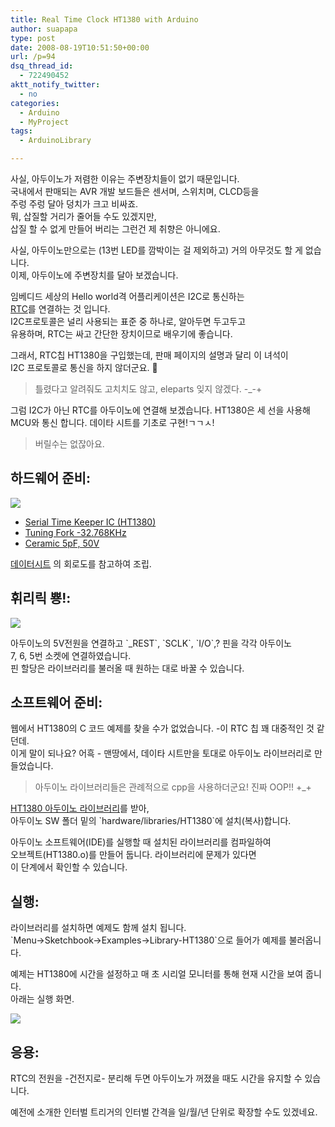 ```yaml
---
title: Real Time Clock HT1380 with Arduino
author: suapapa
type: post
date: 2008-08-19T10:51:50+00:00
url: /p=94
dsq_thread_id:
  - 722490452
aktt_notify_twitter:
  - no
categories:
  - Arduino
  - MyProject
tags:
  - ArduinoLibrary

---
```

사실, 아두이노가 저렴한 이유는 주변장치들이 없기 때문입니다.  
국내에서 판매되는 AVR 개발 보드들은 센서며, 스위치며, CLCD등을  
주렁 주렁 달아 덩치가 크고 비싸죠.  
뭐, 삽질할 거리가 줄어들 수도 있겠지만,  
삽질 할 수 없게 만들어 버리는 그런건 제 취향은 아니에요.

사실, 아두이노만으로는 (13번 LED를 깜박이는 걸 제외하고) 거의 아무것도 할 게 없습니다.  
이제, 아두이노에 주변장치를 달아 보겠습니다.

임베디드 세상의 Hello world격 어플리케이션은 I2C로 통신하는  
[RTC](http://www.terms.co.kr/RTC.htm)를 연결하는 것 입니다.  
I2C프로토콜은 널리 사용되는 표준 중 하나로, 알아두면 두고두고  
유용하며, RTC는 싸고 간단한 장치이므로 배우기에 좋습니다.

그래서, RTC칩 HT1380을 구입했는데, 판매 페이지의 설명과 달리 이 녀석이  
I2C 프로토콜로 통신을 하지 않더군요. 🙁

> 틀렸다고 알려줘도 고치치도 않고, eleparts 잊지 않겠다. -_-+

그럼 I2C가 아닌 RTC를 아두이노에 연결해 보겠습니다. HT1380은 세 선을 사용해 MCU와 통신 합니다. 데이타 시트를 기초로 구현!ㄱㄱㅅ!

> 버릴수는 없잖아요.



## 하드웨어 준비:

![](https://asset.homin.dev/blog/2008/08/ht1380_parts.jpg)

- [Serial Time Keeper IC (HT1380)](https://www.eleparts.co.kr/view.php?cate1=&cate2=&cate3=&cate4=&item=10689&keyword=&u_n=25560&page=1)
- [Tuning Fork -32.768KHz](https://www.eleparts.co.kr/view.php?cate1=&cate2=&cate3=&cate4=&item=7537&keyword=&u_n=25560&page=1)
- [Ceramic 5pF, 50V](https://www.eleparts.co.kr/view.php?cate1=&cate2=&cate3=&cate4=&item=856&keyword=&u_n=25560&page=1)

[데이터시트](http://www.alldatasheet.co.kr/datasheet-pdf/pdf_kor/64412/HOLTEK/HT1380.html)
의 회로도를 참고하여 조립.

## 휘리릭 뿅!:

![](https://asset.homin.dev/blog/2008/08/ht1380_module.jpg)

아두이노의 5V전원을 연결하고 \`_REST\`, \`SCLK\`, \`I/O\`,? 핀을 각각 아두이노  
7, 6, 5번 소켓에 연결하였습니다.  
핀 할당은 라이브러리를 불러올 때 원하는 대로 바꿀 수 있습니다.

## 소프트웨어 준비:

웹에서 HT1380의 C 코드 예제를 찾을 수가 없었습니다. -이 RTC 칩 꽤 대중적인 것 같던데.  
이게 말이 되나요? 어흑 - 맨땅에서, 데이타 시트만을 토대로 아두이노 라이브러리로 만들었습니다.

> 아두이노 라이브러리들은 관례적으로 cpp을 사용하더군요! 진짜 OOP!! +_+

[HT1380 아두이노 라이브러리](https://github.com/suapapa/arduino_library_ht1380)를 받아,  
아두이노 SW 폴더 밑의 \`hardware/libraries/HT1380\`에 설치(복사)합니다.

아두이노 소프트웨어(IDE)를 실행할 때 설치된 라이브러리를 컴파일하여  
오브젝트(HT1380.o)를 만들어 둡니다. 라이브러리에 문제가 있다면  
이 단계에서 확인할 수 있습니다.

## 실행:

라이브러리를 설치하면 예제도 함께 설치 됩니다.  
\`Menu->Sketchbook->Examples->Library-HT1380\`으로 들어가 예제를 불러옵니다.

예제는 HT1380에 시간을 설정하고 매 초 시리얼 모니터를 통해 현재 시간을 보여 줍니다.  
아래는 실행 화면.

![](https://asset.homin.dev/blog/2008/08/arduino_ht1380_example.jpg)

## 응용:

RTC의 전원을 -건전지로- 분리해 두면 아두이노가 꺼졌을 때도 시간을 유지할 수 있습니다.

예전에 소개한 인터벌 트리거의 인터벌 간격을 일/월/년 단위로 확장할 수도 있겠네요.